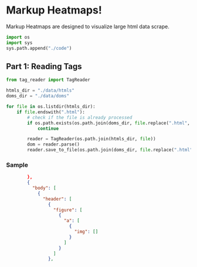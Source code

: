 # Markup Heatmaps!

Markup Heatmaps are designed to visualize large html data scrape.



```python
import os
import sys
sys.path.append("./code")
```

## Part 1: Reading Tags



```python
from tag_reader import TagReader
```


```python
htmls_dir = "./data/htmls"  
doms_dir = "./data/doms"
```


```python
for file in os.listdir(htmls_dir):
    if file.endswith(".html"):
        # check if the file is already processed
        if os.path.exists(os.path.join(doms_dir, file.replace(".html", ".json"))):
            continue

        reader = TagReader(os.path.join(htmls_dir, file))
        dom = reader.parse()
        reader.save_to_file(os.path.join(doms_dir, file.replace(".html", ".json")))

```

### Sample

```json
        },
        {
          "body": [
            {
              "header": [
                {
                  "figure": [
                    {
                      "a": [
                        {
                          "img": []
                        }
                      ]
                    }
                  ]
                },
```

